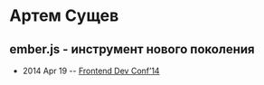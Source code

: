 # Артем Сущев

## ember.js - инструмент нового поколения
- 2014 Apr 19 -- [Frontend Dev Conf’14](https://www.youtube.com/watch?v=Qx8dbHcur-c)    
